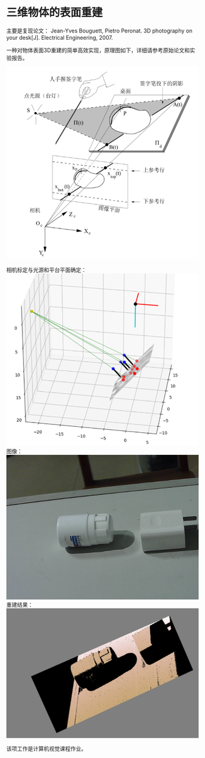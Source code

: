 # 三维物体的表面重建
主要是复现论文：
Jean-Yves Bouguett, Pietro Peronat. 3D photography on your desk[J]. Electrical Engineering, 2007.

一种对物体表面3D重建的简单高效实现，原理图如下，详细请参考原始论文和实验报告。

![](./imgs/ruanli.PNG)

相机标定与光源和平台平面确定：
![](./imgs/light.PNG)
图像：
![](./imgs/obj0.bmp)
重建结果：
![](./imgs/depth.PNG)

该项工作是计算机视觉课程作业。

